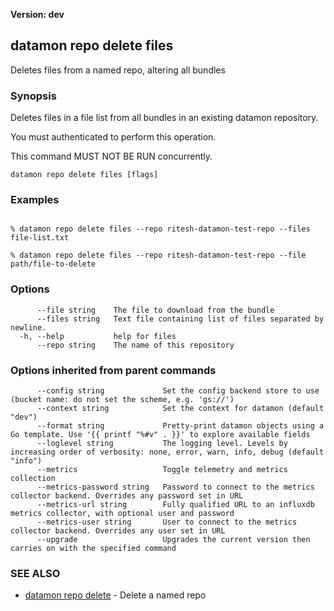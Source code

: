 **Version: dev**

## datamon repo delete files

Deletes files from a named repo, altering all bundles

### Synopsis

Deletes files in a file list from all bundles in an existing datamon repository.

You must authenticated to perform this operation.

This command MUST NOT BE RUN concurrently.


```
datamon repo delete files [flags]
```

### Examples

```

% datamon repo delete files --repo ritesh-datamon-test-repo --files file-list.txt

% datamon repo delete files --repo ritesh-datamon-test-repo --file path/file-to-delete

```

### Options

```
      --file string    The file to download from the bundle
      --files string   Text file containing list of files separated by newline.
  -h, --help           help for files
      --repo string    The name of this repository
```

### Options inherited from parent commands

```
      --config string             Set the config backend store to use (bucket name: do not set the scheme, e.g. 'gs://')
      --context string            Set the context for datamon (default "dev")
      --format string             Pretty-print datamon objects using a Go template. Use '{{ printf "%#v" . }}' to explore available fields
      --loglevel string           The logging level. Levels by increasing order of verbosity: none, error, warn, info, debug (default "info")
      --metrics                   Toggle telemetry and metrics collection
      --metrics-password string   Password to connect to the metrics collector backend. Overrides any password set in URL
      --metrics-url string        Fully qualified URL to an influxdb metrics collector, with optional user and password
      --metrics-user string       User to connect to the metrics collector backend. Overrides any user set in URL
      --upgrade                   Upgrades the current version then carries on with the specified command
```

### SEE ALSO

* [datamon repo delete](datamon_repo_delete.md)	 - Delete a named repo

